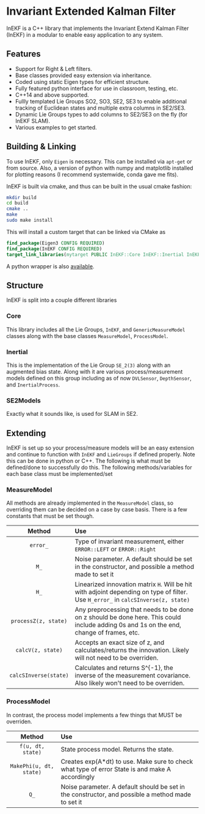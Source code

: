 # Invariant Extended Kalman Filter
InEKF is a C++ library that implements the Invariant Extend Kalman Filter (InEKF) in a modular to enable easy application to any system.

## Features
- Support for Right & Left filters.
- Base classes provided easy extension via inheritance.
- Coded using static Eigen types for efficient structure.
- Fully featured python interface for use in classroom, testing, etc.
- C++14 and above supported.
- Fullly templated Lie Groups SO2, SO3, SE2, SE3 to enable additional tracking of Euclidean states and multiple extra columns in SE2/SE3.
- Dynamic Lie Groups types to add columns to SE2/SE3 on the fly (for InEKF SLAM).
- Various examples to get started.

## Building & Linking
To use InEKF, only `Eigen` is necessary. This can be installed via `apt-get` or from source. Also, a version of python with numpy and matplotlib installed for plotting reasons (I recommend systemwide, conda gave me fits).

InEKF is built via cmake, and thus can be built in the usual cmake fashion:
```bash
mkdir build
cd build
cmake ..
make
sudo make install
```

This will install a custom target that can be linked via CMake as

```cmake
find_package(Eigen3 CONFIG REQUIRED)
find_package(InEKF CONFIG REQUIRED)
target_link_libraries(mytarget PUBLIC InEKF::Core InEKF::Inertial InEKF::SE2Models)
```

A python wrapper is also [available](python/README.md).

## Structure
InEKF is split into a couple different libraries

### Core
This library includes all the Lie Groups, `InEKF`, and `GenericMeasureModel` classes along with the base classes `MeasureModel`, `ProcessModel`.


### Inertial
This is the implementation of the Lie Group `SE_2(3)` along with an augmented bias state. Along with it are various process/measurement models defined on this group including as of now `DVLSensor`, `DepthSensor`, and `InertialProcess`.

### SE2Models
Exactly what it sounds like, is used for SLAM in SE2. 

## Extending

InEKF is set up so your process/measure models will be an easy extension and continue to function with `InEKF` and `LieGroups` if defined properly. Note this can be done in python or C++. The following is what must be defined/done to successfully do this. The following methods/variables for each base class must be implemented/set

### MeasureModel
All methods are already implemented in the `MeasureModel` class, so overriding them can be decided on a case by case basis. There is a few constants that must be set though.

|        Method         | Use                                                                                                                                      |
| :-------------------: | :--------------------------------------------------------------------------------------------------------------------------------------- |
|       `error_`        | Type of invariant measurement, either `ERROR::LEFT` or `ERROR::Right`                                                                    |
|         `M_`          | Noise parameter. A default should be set in the constructor, and possible a method made to set it                                        |
|         `H_`          | Linearized innovation matrix `H`. Will be hit with adjoint depending on type of filter. Use `H_error_` in `calcSInverse(z, state)`       |
| `processZ(z, state)`  | Any preprocessing that needs to be done on z should be done here. This could include adding 0s and 1s on the end, change of frames, etc. |
|   `calcV(z, state)`   | Accepts an exact size of z, and calculates/returns the innovation. Likely will not need to be overriden.                                 |
| `calcSInverse(state)` | Calculates and returns S^{-1}, the inverse of the measurement covariance. Also likely won't need to be overriden.                        |

### ProcessModel
In contrast, the process model implements a few things that MUST be overriden. 

|         Method          | Use                                                                                               |
| :---------------------: | :------------------------------------------------------------------------------------------------ |
|    `f(u, dt, state)`    | State process model. Returns the state.                                                           |
| `MakePhi(u, dt, state)` | Creates exp(A*dt) to use. Make sure to check what type of error State is and make A accordingly   |
|          `Q_`           | Noise parameter. A default should be set in the constructor, and possible a method made to set it |
